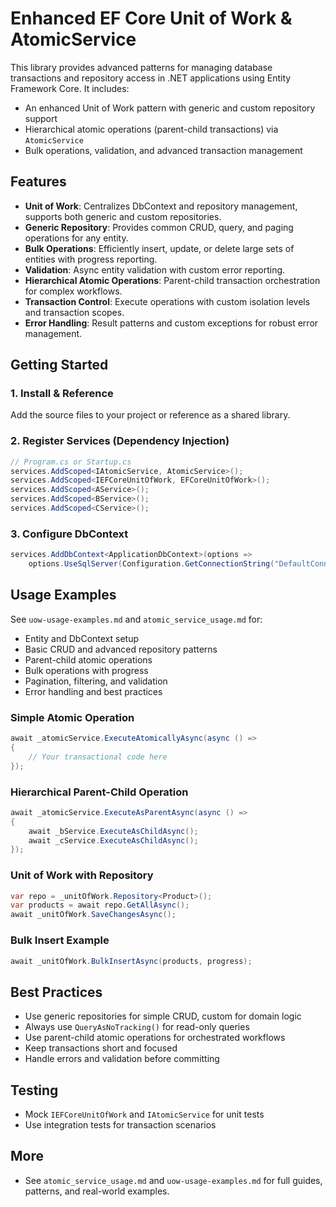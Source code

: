 # Enhanced EF Core Unit of Work & AtomicService

This library provides advanced patterns for managing database transactions and repository access in .NET applications using Entity Framework Core. It includes:
- An enhanced Unit of Work pattern with generic and custom repository support
- Hierarchical atomic operations (parent-child transactions) via `AtomicService`
- Bulk operations, validation, and advanced transaction management

## Features

- **Unit of Work**: Centralizes DbContext and repository management, supports both generic and custom repositories.
- **Generic Repository**: Provides common CRUD, query, and paging operations for any entity.
- **Bulk Operations**: Efficiently insert, update, or delete large sets of entities with progress reporting.
- **Validation**: Async entity validation with custom error reporting.
- **Hierarchical Atomic Operations**: Parent-child transaction orchestration for complex workflows.
- **Transaction Control**: Execute operations with custom isolation levels and transaction scopes.
- **Error Handling**: Result patterns and custom exceptions for robust error management.

## Getting Started

### 1. Install & Reference
Add the source files to your project or reference as a shared library.

### 2. Register Services (Dependency Injection)
```csharp
// Program.cs or Startup.cs
services.AddScoped<IAtomicService, AtomicService>();
services.AddScoped<IEFCoreUnitOfWork, EFCoreUnitOfWork>();
services.AddScoped<AService>();
services.AddScoped<BService>();
services.AddScoped<CService>();
```

### 3. Configure DbContext
```csharp
services.AddDbContext<ApplicationDbContext>(options =>
    options.UseSqlServer(Configuration.GetConnectionString("DefaultConnection")));
```

## Usage Examples

See `uow-usage-examples.md` and `atomic_service_usage.md` for:
- Entity and DbContext setup
- Basic CRUD and advanced repository patterns
- Parent-child atomic operations
- Bulk operations with progress
- Pagination, filtering, and validation
- Error handling and best practices

### Simple Atomic Operation
```csharp
await _atomicService.ExecuteAtomicallyAsync(async () =>
{
    // Your transactional code here
});
```

### Hierarchical Parent-Child Operation
```csharp
await _atomicService.ExecuteAsParentAsync(async () =>
{
    await _bService.ExecuteAsChildAsync();
    await _cService.ExecuteAsChildAsync();
});
```

### Unit of Work with Repository
```csharp
var repo = _unitOfWork.Repository<Product>();
var products = await repo.GetAllAsync();
await _unitOfWork.SaveChangesAsync();
```

### Bulk Insert Example
```csharp
await _unitOfWork.BulkInsertAsync(products, progress);
```

## Best Practices
- Use generic repositories for simple CRUD, custom for domain logic
- Always use `QueryAsNoTracking()` for read-only queries
- Use parent-child atomic operations for orchestrated workflows
- Keep transactions short and focused
- Handle errors and validation before committing

## Testing
- Mock `IEFCoreUnitOfWork` and `IAtomicService` for unit tests
- Use integration tests for transaction scenarios

## More
- See `atomic_service_usage.md` and `uow-usage-examples.md` for full guides, patterns, and real-world examples.
